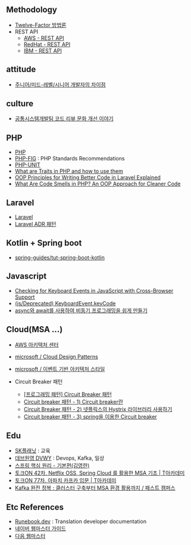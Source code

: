 <h2>Methodology</h2>

- [Twelve-Factor 방법론](https://12factor.net/ko/)
- REST API
  - [AWS - REST API](https://docs.aws.amazon.com/apigateway/latest/developerguide/apigateway-rest-api.html)
  - [RedHat - REST API](https://www.redhat.com/ko/topics/api/what-is-a-rest-api)
  - [IBM - REST API](https://www.ibm.com/kr-ko/cloud/learn/rest-apis)


<h2>attitude</h2>

- [주니어/미드-레벨/시니어 개발자의 차이점](https://medium.com/react-native-seoul/%EC%A3%BC%EB%8B%88%EC%96%B4-%EB%AF%B8%EB%93%9C-%EB%A0%88%EB%B2%A8-%EC%8B%9C%EB%8B%88%EC%96%B4-%EA%B0%9C%EB%B0%9C%EC%9E%90%EC%9D%98-%EC%B0%A8%EC%9D%B4%EC%A0%90-955af58dd446)


<h2>culture</h2>

- [공통시스템개발팀 코드 리뷰 문화 개선 이야기](https://techblog.woowahan.com/7152/)


<h2>PHP</h2>

- [PHP](https://www.php.net/)
- [PHP-FIG](https://www.php-fig.org/) : PHP Standards Recommendations
- [PHP-UNIT](https://phpunit.de/)
- [What are Traits in PHP and how to use them](https://medium.com/@iamjoestack/what-are-traits-in-php-and-how-to-use-them-9798a1a8667a)
- [OOP Principles for Writing Better Code in Laravel Explained](https://betterprogramming.pub/laravel-oop-principles-for-writing-better-code-explained-part-1-531276365cba)
- [What Are Code Smells in PHP? An OOP Approach for Cleaner Code](https://betterprogramming.pub/what-are-code-smells-in-php-oop-approach-for-cleaner-code-c9729232dc5f)

<h2>Laravel</h2>

- [Laravel](https://laravel.com/)
- [Laravel ADR 패턴](https://github.com/HydrefLab/laravel-adr)


<h2>Kotlin + Spring boot</h2>

- [spring-guides/tut-spring-boot-kotlin](https://github.com/spring-guides/tut-spring-boot-kotlin/)


<h2>Javascript</h2>

- [Checking for Keyboard Events in JavaScript with Cross-Browser Support](https://devstephen.medium.com/keyboardevent-key-for-cross-browser-key-press-check-61dbad0a067a)
- [(js/Deprecated) KeyboardEvent.keyCode](https://developer.mozilla.org/en-US/docs/Web/API/KeyboardEvent/keyCode)
- [async와 await를 사용하여 비동기 프로그래밍을 쉽게 만들기](https://developer.mozilla.org/ko/docs/Learn/JavaScript/Asynchronous/Async_await)


<h2>Cloud(MSA ...)</h2>

- [AWS 아키텍처 센터](https://aws.amazon.com/ko/architecture/)
- [microsoft / Cloud Design Patterns](https://docs.microsoft.com/en-us/azure/architecture/patterns/)
- [microsoft / 이벤트 기반 아키텍처 스타일](https://docs.microsoft.com/ko-kr/azure/architecture/guide/architecture-styles/event-driven)

- Circuit Breaker 패턴
  - [[프로그래밍 패턴] Circuit Breaker 패턴](https://velog.io/@vies00/Circuit-Breaker-Pattern)
  - [Circuit breaker 패턴 - 1) Circuit breaker란](https://qwer9412.tistory.com/2)
  - [Circuit Breaker 패턴 - 2) 넷플릭스의 Hystrix 라이브러리 사용하기](https://qwer9412.tistory.com/3)
  - [Circuit breaker 패턴 - 3) spring을 이용한 Circuit breaker](https://qwer9412.tistory.com/4)

<h2>Edu</h2>

- [SK플래닛](https://www.youtube.com/c/SKplanetTacademy) : 교육
- [데브원영 DVWY](https://www.youtube.com/c/%EB%8D%B0%EB%B8%8C%EC%9B%90%EC%98%81DevWonYoung) : Devops, Kafka, 일상
- [스프링 핵심 원리 - 기본편(김영한)](https://www.inflearn.com/course/%EC%8A%A4%ED%94%84%EB%A7%81-%ED%95%B5%EC%8B%AC-%EC%9B%90%EB%A6%AC-%EA%B8%B0%EB%B3%B8%ED%8E%B8/dashboard)
- [토크ON 42차. Netflix OSS, Spring Cloud 를 활용한 MSA 기초 | T아카데미](https://www.youtube.com/playlist?list=PL9mhQYIlKEhdtYdxxZ6hZeb0va2Gm17A5)
- [토크ON 77차. 아파치 카프카 입문 | T아카데미](https://www.youtube.com/playlist?list=PL9mhQYIlKEheZvqoJj_PkYGA2hhBhgha8)
- [Kafka 완전 정복 : 클러스터 구축부터 MSA 환경 활용까지 / 패스트 캠퍼스](https://fastcampus.co.kr/search?keyword=kafka)

<h2>Etc References</h2>

- [Runebook.dev](https://runebook.dev/) : Translation developer documentation
- [네이버 웹마스터 가이드](https://searchadvisor.naver.com/guide)
- [다음 웹마스터](https://webmaster.daum.net)
